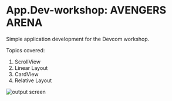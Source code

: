 # App.Dev-workshop: AVENGERS ARENA
Simple application development for the Devcom workshop.

Topics covered:
1. ScrollView
2. Linear Layout
3. CardView
4. Relative Layout

![output screen](https://github.com/chandana96k/App.Dev-workshop/assets/106166200/2bcf0f08-3960-46b0-8425-10badd1c5ef0)
